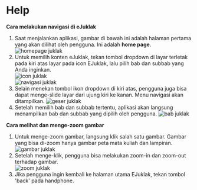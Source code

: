 Help
=================

**Cara melakukan navigasi di eJuklak**

1. Saat menjalankan aplikasi, gambar di bawah ini adalah halaman pertama yang akan dilihat oleh pengguna. Ini adalah **home page**.  
![homepage juklak](images/juklak_homepage.png)
2. Untuk memilih konten eJuklak, tekan tombol dropdown di layar terletak pada kiri atas layar pada icon EJuklak, lalu pilih bab dan subbab yang Anda inginkan.  
![icon juklak](images/juklak_icon.png)  
![navigasi juklak](images/juklak_navigasi.png)  
3. Selain menekan tombol ikon dropdown di kiri atas, pengguna juga bisa dapat menge-slide layar dari ujung kiri ke kanan. Menu navigasi akan ditampilkan. 
![geser juklak](images/juklak_geser.png)
4. Setelah memilih bab dan subbab tertentu, aplikasi akan langsung menampilkan bab dan subbab yang dipilih oleh pengguna.
![bab juklak](images/juklak_bab.png)  

**Cara melihat dan menge-zoom gambar**

1. Untuk menge-zoom gambar, langsung klik salah satu gambar. Gambar yang bisa di-zoom hanya gambar peta mata kuliah dan lampiran. 
![gambar juklak](images/juklak_gambar.png)  
2. Setelah menge-klik, pengguna bisa melakukan zoom-in dan zoom-out terhadap gambar.  
![zoom juklak](images/juklak_zoom.png)  
3. Jika pengguna ingin kembali ke halaman utama EJuklak, tekan tombol 'back' pada handphone.

